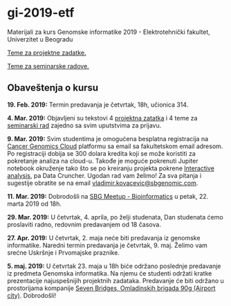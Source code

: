 # gi-2019-etf
Materijali za kurs Genomske informatike 2019 - Elektrotehnički fakultet, Univerzitet u Beogradu

[Teme za projektne zadatke.](https://docs.google.com/document/d/10Rba5Pn4Q8wO5ENXaaV9F0XY9BQQPoz6jz3HqrnFJI4)

[Teme za seminarske radove.](https://docs.google.com/document/d/14kr6Mnhk3urbpX0njnH7tl9YMoTwnRF7HdZ7qJjRMUg)

## Obaveštenja o kursu
**19. Feb. 2019:** Termin predavanja je četvrtak, 18h, učionica 314.

**4. Mar. 2019:** Objavljeni su tekstovi 4 [projektna zatatka](https://docs.google.com/document/d/10Rba5Pn4Q8wO5ENXaaV9F0XY9BQQPoz6jz3HqrnFJI4) i 4 teme za [seminarski rad](https://docs.google.com/document/d/14kr6Mnhk3urbpX0njnH7tl9YMoTwnRF7HdZ7qJjRMUg) zajedno sa svim uputstvima za prijavu. 

**9. Mar. 2019:**  Svim studentima je omogućena besplatna registracija na [Cancer Genomics Cloud](http://www.cancergenomicscloud.org/) platformu sa email sa fakultetskom email adresom. Po registraciji dobija se 300 dolara kredita koji se može koristiti za pokretanje analiza na cloud-u. Takođe je moguće pokrenuti Jupiter notebook okruženje tako što se po kreiranju projekta pokrene [Interactive analysis](https://docs.sevenbridges.com/docs/interactive-analysis-on-the-platform), pa Data Cruncher. Ugodan rad vam želimo! Za sva pitanja i sugestije obratite se na email vladimir.kovacevic@sbgenomic.com.

**11. Mar. 2019:** 
Dobrodošli na [SBG Meetup - Bioinformatics](https://www.meetup.com/seven-bridges/events/259527619/) u petak, 22. marta 2019 od 18h. 

**29. Mar. 2019:** U četvrtak, 4. aprila, po želji studenata, Dan studenata ćemo proslaviti radno, redovnim predavanjem od 18 časova. 

**27. Apr. 2019:** U četvrtak, 2. maja neće biti predavanja iz genomske informatike. Naredni termin predavanja je četvrtak, 9. maj. Želimo vam srećne Uskršnje i Prvomajske praznike.

**5. maj. 2019:** U četvrtak 23. maja u 18h biće održano poslednje predavanje iz predmeta Genomska informatika. Na njemu će studenti održati kratke prezentacije najuspešnijih projektnih zadataka. Predavanje će biti održano u prostorijama kompanije [Seven Bridges, Omladinskih brigada 90g (Airport city)](https://www.google.com/maps/place/Seven+Bridges+Genomics+Inc/@44.812738,20.395729,15z/data=!4m2!3m1!1s0x0:0x635d6a005857c271?sa=X&ved=2ahUKEwjPkLSHnoPiAhXIwosKHRSOCZQQ_BIwCnoECA4QCA). Dobrodošli!
